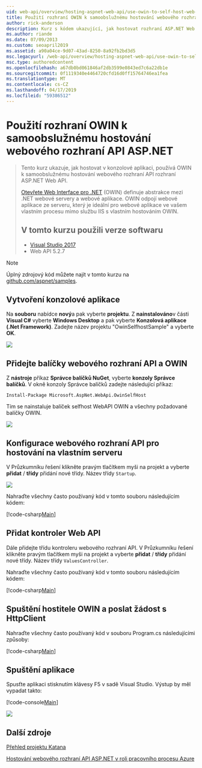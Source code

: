 ```yaml
---
uid: web-api/overview/hosting-aspnet-web-api/use-owin-to-self-host-web-api
title: Použití rozhraní OWIN k samoobslužnému hostování webového rozhraní API – ASP.NET ASP.NET 4.x
author: rick-anderson
description: Kurz s kódem ukazující, jak hostovat rozhraní ASP.NET Web API v konzolové aplikaci.
ms.author: riande
ms.date: 07/09/2013
ms.custom: seoapril2019
ms.assetid: a90a04ce-9d07-43ad-8250-8a92fb2bd3d5
msc.legacyurl: /web-api/overview/hosting-aspnet-web-api/use-owin-to-self-host-web-api
msc.type: authoredcontent
ms.openlocfilehash: a67db0bd061846af2db3599e0843ed7c6a22db1e
ms.sourcegitcommit: 0f1119340e4464720cfd16d0ff15764746ea1fea
ms.translationtype: MT
ms.contentlocale: cs-CZ
ms.lasthandoff: 04/17/2019
ms.locfileid: "59386512"
---
```

# <a name="use-owin-to-self-host-aspnet-web-api"></a>Použití rozhraní OWIN k samoobslužnému hostování webového rozhraní API ASP.NET 


> Tento kurz ukazuje, jak hostovat v konzolové aplikaci, používá OWIN k samoobslužnému hostování webového rozhraní API rozhraní ASP.NET Web API.
>
> [Otevřete Web Interface pro .NET](http://owin.org) (OWIN) definuje abstrakce mezi .NET webové servery a webové aplikace. OWIN odpojí webové aplikace ze serveru, který je ideální pro webové aplikace ve vašem vlastním procesu mimo službu IIS s vlastním hostováním OWIN.
>
> ## <a name="software-versions-used-in-the-tutorial"></a>V tomto kurzu použili verze softwaru
>
>
> - [Visual Studio 2017](https://visualstudio.microsoft.com/downloads/) 
> - Web API 5.2.7


> [!NOTE]
> Úplný zdrojový kód můžete najít v tomto kurzu na [github.com/aspnet/samples](https://github.com/aspnet/samples/tree/master/samples/aspnet/WebApi/OwinSelfhostSample).


## <a name="create-a-console-application"></a>Vytvoření konzolové aplikace

Na **souboru** nabídce **nový**a pak vyberte **projektu**. Z **nainstalováno**v části **Visual C#** vyberte **Windows Desktop** a pak vyberte **Konzolová aplikace (.Net Framework)**. Zadejte název projektu "OwinSelfhostSample" a vyberte **OK**.

[![](use-owin-to-self-host-web-api/_static/image7.png)](use-owin-to-self-host-web-api/_static/image7.png)

## <a name="add-the-web-api-and-owin-packages"></a>Přidejte balíčky webového rozhraní API a OWIN

Z **nástroje** příkaz **Správce balíčků NuGet**, vyberte **konzoly Správce balíčků**. V okně konzoly Správce balíčků zadejte následující příkaz:

`Install-Package Microsoft.AspNet.WebApi.OwinSelfHost`

Tím se nainstaluje balíček selfhost WebAPI OWIN a všechny požadované balíčky OWIN.

[![](use-owin-to-self-host-web-api/_static/image4.png)](use-owin-to-self-host-web-api/_static/image3.png)

## <a name="configure-web-api-for-self-host"></a>Konfigurace webového rozhraní API pro hostování na vlastním serveru

V Průzkumníku řešení klikněte pravým tlačítkem myši na projekt a vyberte **přidat** / **třídy** přidání nové třídy. Název třídy `Startup`.

![](use-owin-to-self-host-web-api/_static/image5.png)

Nahraďte všechny často používaný kód v tomto souboru následujícím kódem:

[!code-csharp[Main](use-owin-to-self-host-web-api/samples/sample1.cs)]

## <a name="add-a-web-api-controller"></a>Přidat kontroler Web API

Dále přidejte třídu kontroleru webového rozhraní API. V Průzkumníku řešení klikněte pravým tlačítkem myši na projekt a vyberte **přidat** / **třídy** přidání nové třídy. Název třídy `ValuesController`.

Nahraďte všechny často používaný kód v tomto souboru následujícím kódem:

[!code-csharp[Main](use-owin-to-self-host-web-api/samples/sample2.cs)]

## <a name="start-the-owin-host-and-make-a-request-with-httpclient"></a>Spuštění hostitele OWIN a poslat žádost s HttpClient

Nahraďte všechny často používaný kód v souboru Program.cs následujícími způsoby:

[!code-csharp[Main](use-owin-to-self-host-web-api/samples/sample3.cs)]

## <a name="run-the-application"></a>Spuštění aplikace

Spusťte aplikaci stisknutím klávesy F5 v sadě Visual Studio. Výstup by měl vypadat takto:

[!code-console[Main](use-owin-to-self-host-web-api/samples/sample4.cmd)]

![](use-owin-to-self-host-web-api/_static/image6.png)

## <a name="additional-resources"></a>Další zdroje

[Přehled projektu Katana](../../../aspnet/overview/owin-and-katana/an-overview-of-project-katana.md)

[Hostování webového rozhraní API ASP.NET v roli pracovního procesu Azure](host-aspnet-web-api-in-an-azure-worker-role.md)

